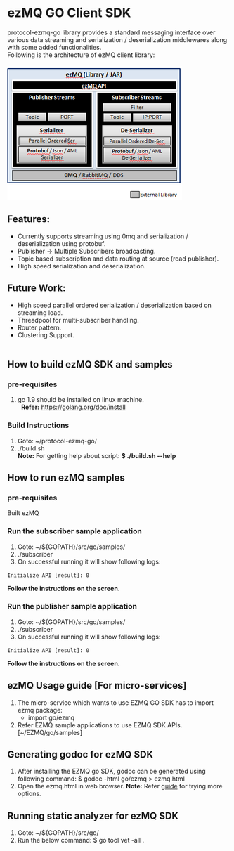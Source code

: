 # ezMQ GO Client SDK

protocol-ezmq-go library provides a standard messaging interface over various data streaming 
and serialization / deserialization middlewares along with some added functionalities.</br>
Following is the architecture of ezMQ client library: </br> </br>
![ezMQ Architecture](doc/images/ezMQ_architecture_0.1.png?raw=true "ezMQ Arch")

## Features:
* Currently supports streaming using 0mq and serialization / deserialization using protobuf.
* Publisher -> Multiple Subscribers broadcasting.
* Topic based subscription and data routing at source (read publisher).
* High speed serialization and deserialization.

## Future Work:
* High speed parallel ordered serialization / deserialization based on streaming load.
* Threadpool for multi-subscriber handling.
* Router pattern.
* Clustering Support.
</br></br>

## How to build ezMQ SDK and samples
### pre-requisites
1. go 1.9 should be installed on linux machine. </br>
   **Refer:** https://golang.org/doc/install

### Build Instructions
1. Goto: ~/protocol-ezmq-go/
2. ./build.sh </br>
   **Note:** For getting help about script: **$ ./build.sh --help**

## How to run ezMQ samples

### pre-requisites
Built ezMQ
### Run the subscriber sample application

1. Goto: ~/${GOPATH}/src/go/samples/
2. ./subscriber
3.  On successful running it will show following logs:

```
Initialize API [result]: 0
```
**Follow the instructions on the screen.**

###  Run the publisher sample application

1. Goto: ~/${GOPATH}/src/go/samples/
2. ./subscriber
3.  On successful running it will show following logs:

```
Initialize API [result]: 0
```
**Follow the instructions on the screen.**

## ezMQ Usage guide [For micro-services]
1. The micro-service which wants to use EZMQ GO SDK has to import ezmq package:
    - import go/ezmq
2. Refer EZMQ sample applications to use EZMQ SDK APIs. [~/EZMQ/go/samples]

## Generating godoc for ezMQ  SDK 
1. After installing the EZMQ go SDK, godoc can be generated using following command:
   $ godoc -html go/ezmq  > ezmq.html
2. Open the ezmq.html in web browser.
    **Note:** Refer [guide]( https://godoc.org/golang.org/x/tools/cmd/godoc) for trying more options.

## Running static analyzer for ezMQ SDK
1. Goto: ~/${GOPATH}/src/go/
2. Run the below command:
   $ go tool vet -all .
